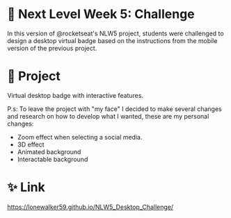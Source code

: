 # 🚀 Next Level Week 5: Challenge
In this version of @rocketseat's NLW5 project, students were challenged to design a desktop virtual badge based on the instructions from the mobile version of the previous project.

# 🧾 Project
Virtual desktop badge with interactive features.

P.s: To leave the project with "my face" I decided to make several changes and research on how to develop what I wanted, these are my personal changes:
* Zoom effect when selecting a social media.
* 3D effect
* Animated background
* Interactable background

# ✨ Link
https://lonewalker59.github.io/NLW5_Desktop_Challenge/
